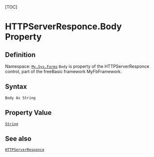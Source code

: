 [TOC]
# HTTPServerResponce.Body Property

## Definition
Namespace: [`My.Sys.Forms`](My.Sys.Forms.md)
`Body` is property of the HTTPServerResponce control, part of the freeBasic framework MyFbFramework.
## Syntax
```freeBasic
Body As String
```
## Property Value
[`String`]("https://www.freebasic.net/wiki/KeyPgString")
## See also
[`HTTPServerResponce`](HTTPServerResponce.md)
